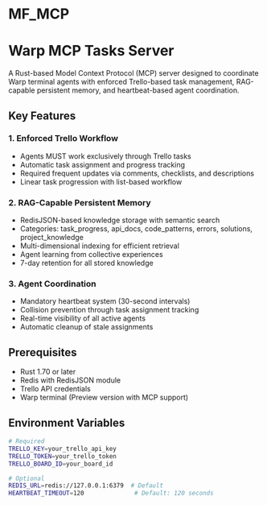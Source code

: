 # MF_MCP

# Warp MCP Tasks Server

A Rust-based Model Context Protocol (MCP) server designed to coordinate Warp terminal agents with enforced Trello-based task management, RAG-capable persistent memory, and heartbeat-based agent coordination.

## Key Features

### 1. Enforced Trello Workflow
- Agents MUST work exclusively through Trello tasks
- Automatic task assignment and progress tracking
- Required frequent updates via comments, checklists, and descriptions
- Linear task progression with list-based workflow

### 2. RAG-Capable Persistent Memory
- RedisJSON-based knowledge storage with semantic search
- Categories: task_progress, api_docs, code_patterns, errors, solutions, project_knowledge
- Multi-dimensional indexing for efficient retrieval
- Agent learning from collective experiences
- 7-day retention for all stored knowledge

### 3. Agent Coordination
- Mandatory heartbeat system (30-second intervals)
- Collision prevention through task assignment tracking
- Real-time visibility of all active agents
- Automatic cleanup of stale assignments

## Prerequisites

- Rust 1.70 or later
- Redis with RedisJSON module
- Trello API credentials
- Warp terminal (Preview version with MCP support)

## Environment Variables

```bash
# Required
TRELLO_KEY=your_trello_api_key
TRELLO_TOKEN=your_trello_token
TRELLO_BOARD_ID=your_board_id

# Optional
REDIS_URL=redis://127.0.0.1:6379  # Default
HEARTBEAT_TIMEOUT=120              # Default: 120 seconds
